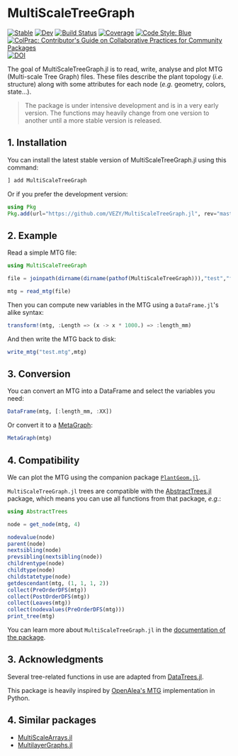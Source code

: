 # MultiScaleTreeGraph

[![Stable](https://img.shields.io/badge/docs-stable-blue.svg)](https://VEZY.github.io/MultiScaleTreeGraph.jl/stable)
[![Dev](https://img.shields.io/badge/docs-dev-blue.svg)](https://VEZY.github.io/MultiScaleTreeGraph.jl/dev)
[![Build Status](https://github.com/VEZY/MultiScaleTreeGraph.jl/workflows/CI/badge.svg)](https://github.com/VEZY/MultiScaleTreeGraph.jl/actions)
[![Coverage](https://codecov.io/gh/VEZY/MultiScaleTreeGraph.jl/branch/master/graph/badge.svg)](https://codecov.io/gh/VEZY/MultiScaleTreeGraph.jl)
[![Code Style: Blue](https://img.shields.io/badge/code%20style-blue-4495d1.svg)](https://github.com/invenia/BlueStyle)
[![ColPrac: Contributor's Guide on Collaborative Practices for Community Packages](https://img.shields.io/badge/ColPrac-Contributor's%20Guide-blueviolet)](https://github.com/SciML/ColPrac)
[![DOI](https://zenodo.org/badge/DOI/10.5281/zenodo.5654676.svg)](https://doi.org/10.5281/zenodo.5654676)

The goal of MultiScaleTreeGraph.jl is to read, write, analyse and plot MTG (Multi-scale Tree Graph) files. These files describe the plant topology (*i.e.* structure) along with some attributes for each node (*e.g.* geometry, colors, state...).

> The package is under intensive development and is in a very early version. The functions may heavily change from one version to another until a more stable version is released.

## 1. Installation

You can install the latest stable version of MultiScaleTreeGraph.jl using this command:

```julia
] add MultiScaleTreeGraph
```

Or if you prefer the development version:

```julia
using Pkg
Pkg.add(url="https://github.com/VEZY/MultiScaleTreeGraph.jl", rev="master")
```

## 2. Example

Read a simple MTG file:

```julia
using MultiScaleTreeGraph

file = joinpath(dirname(dirname(pathof(MultiScaleTreeGraph))),"test","files","simple_plant.mtg")

mtg = read_mtg(file)
```

Then you can compute new variables in the MTG using a `DataFrame.jl`'s alike syntax:

```julia
transform!(mtg, :Length => (x -> x * 1000.) => :length_mm)
```

And then write the MTG back to disk:

```julia
write_mtg("test.mtg",mtg)
```

## 3. Conversion

You can convert an MTG into a DataFrame and select the variables you need:

```julia
DataFrame(mtg, [:length_mm, :XX])
```

Or convert it to a [MetaGraph](https://juliagraphs.org/MetaGraphsNext.jl/dev/):

```julia
MetaGraph(mtg)
```

## 4. Compatibility

We can plot the MTG using the companion package [`PlantGeom.jl`](https://github.com/VEZY/PlantGeom.jl).

`MultiScaleTreeGraph.jl` trees are compatible with the [AbstractTrees.jl](https://github.com/JuliaCollections/AbstractTrees.jl) package, which means you can use all functions from that package, *e.g.*:

```julia
using AbstractTrees

node = get_node(mtg, 4)

nodevalue(node)
parent(node)
nextsibling(node)
prevsibling(nextsibling(node))
childrentype(node)
childtype(node)
childstatetype(node)
getdescendant(mtg, (1, 1, 1, 2))
collect(PreOrderDFS(mtg))
collect(PostOrderDFS(mtg))
collect(Leaves(mtg))
collect(nodevalues(PreOrderDFS(mtg)))
print_tree(mtg)
```

You can learn more about `MultiScaleTreeGraph.jl` in the [documentation of the package](https://vezy.github.io/MultiScaleTreeGraph.jl/dev/).

## 3. Acknowledgments

Several tree-related functions in use are adapted from [DataTrees.jl](https://github.com/vh-d/DataTrees.jl/).

This package is heavily inspired by [OpenAlea's MTG](https://github.com/openalea/mtg) implementation in Python.

## 4. Similar packages

- [MultiScaleArrays.jl](https://github.com/SciML/MultiScaleArrays.jl)
- [MultilayerGraphs.jl](https://github.com/JuliaGraphs/MultilayerGraphs.jl)
